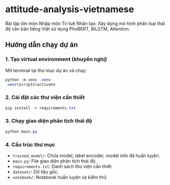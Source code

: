 # attitude-analysis-vietnamese
Bài tập lớn môn Nhập môn Trí tuệ Nhân tạo: Xây dựng mô hình phân loại thái độ văn bản tiếng Việt sử dụng PhoBERT, BiLSTM, Attention.

## Hướng dẫn chạy dự án

### 1. Tạo virtual environment (khuyến nghị)

Mở terminal tại thư mục dự án và chạy:

```powershell
python -m venv .venv
.venv\Scripts\activate
```

### 2. Cài đặt các thư viện cần thiết

```powershell
pip install -r requirements.txt
```

### 3. Chạy giao diện phân tích thái độ

```powershell
python main.py
```

### 4. Cấu trúc thư mục
- `trained_model/`: Chứa model, label encoder, model info đã huấn luyện.
- `main.py`: File giao diện phân tích thái độ.
- `requirements.txt`: Danh sách thư viện cần thiết.
- `dataset/`: Dữ liệu gốc.
- `notebook/`: Notebook huấn luyện và kiểm thử.

